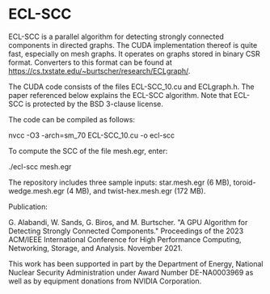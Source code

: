 # ECL-SCC

ECL-SCC is a parallel algorithm for detecting strongly connected components in directed graphs. The CUDA implementation thereof is quite fast, especially on mesh graphs. It operates on graphs stored in binary CSR format. Converters to this format can be found at https://cs.txstate.edu/~burtscher/research/ECLgraph/.

The CUDA code consists of the files ECL-SCC_10.cu and ECLgraph.h. The paper referenced below explains the ECL-SCC algorithm. Note that ECL-SCC is protected by the BSD 3-clause license.

The code can be compiled as follows:

   nvcc -O3 -arch=sm_70 ECL-SCC_10.cu -o ecl-scc

To compute the SCC of the file mesh.egr, enter:

   ./ecl-scc mesh.egr

The repository includes three sample inputs: star.mesh.egr (6 MB), toroid-wedge.mesh.egr (4 MB), and twist-hex.mesh.egr (172 MB).


Publication:

G. Alabandi, W. Sands, G. Biros, and M. Burtscher. "A GPU Algorithm for Detecting Strongly Connected Components." Proceedings of the 2023 ACM/IEEE International Conference for High Performance Computing, Networking, Storage, and Analysis. November 2021.

This work has been supported in part by the Department of Energy, National Nuclear Security Administration under Award Number DE-NA0003969 as well as by equipment donations from NVIDIA Corporation.
